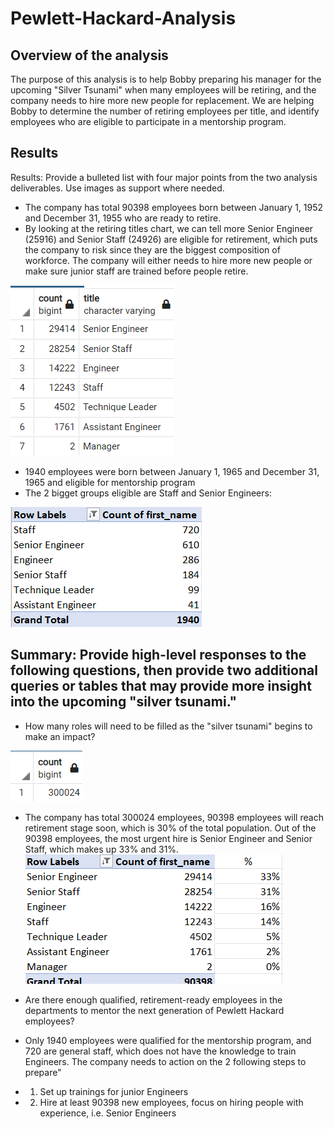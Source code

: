 # Pewlett-Hackard-Analysis
## Overview of the analysis
The purpose of this analysis is to help Bobby preparing his manager for the upcoming "Silver Tsunami" when many employees will be retiring, and the company needs to hire more new people for replacement. We are helping Bobby to determine the number of retiring employees per title, and identify employees who are eligible to participate in a mentorship program. 
## Results
Results: Provide a bulleted list with four major points from the two analysis deliverables. Use images as support where needed.
* The company has total 90398 employees born between January 1, 1952 and December 31, 1955 who are ready to retire.
* By looking at the retiring titles chart, we can tell more Senior Engineer (25916) and Senior Staff (24926) are eligible for retirement, which puts the company to risk since they are the biggest composition of workforce. The company will either needs to hire more new people or make sure junior staff are trained before people retire.

![retiring titles](https://github.com/siqiou/Pewlett-Hackard-Analysis/blob/ddbefd744dce3eaa77573ad76a57ee98b2cc2671/Analysis%20Project%20Folder/Pewlett-Hackard-Analysis%20Folder/Retiring%20count.png)
* 1940 employees were born between January 1, 1965 and December 31, 1965 and eligible for mentorship program
* The 2 bigget groups eligible are Staff and Senior Engineers:

![mentorship](https://github.com/siqiou/Pewlett-Hackard-Analysis/blob/ddbefd744dce3eaa77573ad76a57ee98b2cc2671/Analysis%20Project%20Folder/Pewlett-Hackard-Analysis%20Folder/mentorship%20count.png)


## Summary: Provide high-level responses to the following questions, then provide two additional queries or tables that may provide more insight into the upcoming "silver tsunami."
- How many roles will need to be filled as the "silver tsunami" begins to make an impact?

![total employees](https://github.com/siqiou/Pewlett-Hackard-Analysis/blob/ddbefd744dce3eaa77573ad76a57ee98b2cc2671/Analysis%20Project%20Folder/Pewlett-Hackard-Analysis%20Folder/total%20employees.png)

- The company has total 300024 employees, 90398 employees will reach retirement stage soon, which is 30% of the total population. Out of the 90398 employees, the most urgent hire is Senior Engineer and Senior Staff, which makes up 33% and 31%. 
![percentage retire](https://github.com/siqiou/Pewlett-Hackard-Analysis/blob/ddbefd744dce3eaa77573ad76a57ee98b2cc2671/Analysis%20Project%20Folder/Pewlett-Hackard-Analysis%20Folder/percentage%20of%20retire.png)

- Are there enough qualified, retirement-ready employees in the departments to mentor the next generation of Pewlett Hackard employees?
- Only 1940 employees were qualified for the mentorship program, and 720 are general staff, which does not have the knowledge to train Engineers. The company needs to action on the 2 following steps to prepare"
- 1. Set up trainings for junior Engineers 
- 2. Hire at least 90398 new employees, focus on hiring people with experience, i.e. Senior Engineers
